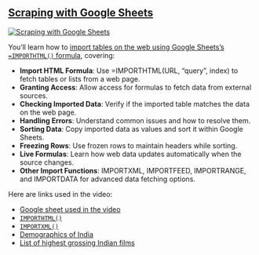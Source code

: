 ## [Scraping with Google Sheets](#/scraping-with-google-sheets?id=scraping-with-google-sheets)

[![Scraping with Google Sheets](https://i.ytimg.com/vi_webp/eYQEk7XJM7s/sddefault.webp)](https://youtu.be/eYQEk7XJM7s)

You’ll learn how to [import tables on the web using Google Sheets’s `=IMPORTHTML()` formula](https://support.google.com/docs/answer/3093339?hl=en), covering:

* **Import HTML Formula**: Use =IMPORTHTML(URL, “query”, index) to fetch tables or lists from a web page.
* **Granting Access**: Allow access for formulas to fetch data from external sources.
* **Checking Imported Data**: Verify if the imported table matches the data on the web page.
* **Handling Errors**: Understand common issues and how to resolve them.
* **Sorting Data**: Copy imported data as values and sort it within Google Sheets.
* **Freezing Rows**: Use frozen rows to maintain headers while sorting.
* **Live Formulas**: Learn how web data updates automatically when the source changes.
* **Other Import Functions**: IMPORTXML, IMPORTFEED, IMPORTRANGE, and IMPORTDATA for advanced data fetching options.

Here are links used in the video:

* [Google sheet used in the video](https://docs.google.com/spreadsheets/d/1Qp_YTh1-hJHxjMWE_GofkvLIKgEdKxb6NFImpId3z9o/view)
* [`IMPORTHTML()`](https://support.google.com/docs/answer/3093339)
* [`IMPORTXML()`](https://support.google.com/docs/answer/3093342)
* [Demographics of India](https://en.wikipedia.org/wiki/Demographics_of_India)
* [List of highest grossing Indian films](https://en.wikipedia.org/wiki/List_of_highest-grossing_Indian_films)
